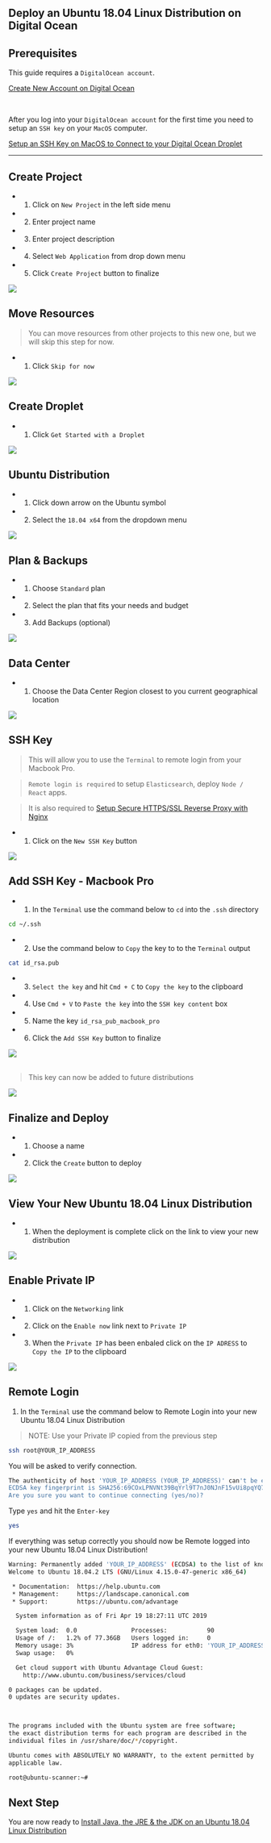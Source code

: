 <h2 class='md-title__main'>Deploy an Ubuntu 18.04 Linux Distribution on Digital Ocean</h2>

## Prerequisites

This guide requires a `DigitalOcean account`.

[Create New Account on Digital Ocean](https://cloud.digitalocean.com/registrations/new)

<br/>

After you log into your `DigitalOcean account` for the first time you need to setup an `SSH key` on your `MacOS` computer.

[Setup an SSH Key on MacOS to Connect to your Digital Ocean Droplet](https://www.youtube.com/watch?v=e69K-sCTpDg)

---

## Create Project

- 1. Click on `New Project` in the left side menu
- 2. Enter project name
- 3. Enter project description
- 4. Select `Web Application` from drop down menu
- 5. Click `Create Project` button to finalize

<img class='md-img' src='assets/img/do-droplet-1.png'>

<br />

## Move Resources

> You can move resources from other projects to this new one, but we will skip this step for now.

- 1. Click `Skip for now`

<img class='md-img' src='assets/img/do-droplet-1a.png'>

<br />

## Create Droplet

- 1. Click `Get Started with a Droplet`

<img class='md-img' src='assets/img/do-droplet-2.png'>

<br />

## Ubuntu Distribution

- 1. Click down arrow on the Ubuntu symbol
- 2. Select the `18.04 x64` from the dropdown menu

<img class='md-img' src='assets/img/do-droplet-2a.png'>

<br />

## Plan & Backups

- 1. Choose `Standard` plan
- 2. Select the plan that fits your needs and budget
- 3. Add Backups (optional)

<img class='md-img' src='assets/img/do-droplet-3.png'>

<br />

## Data Center

- 1. Choose the Data Center Region closest to you current geographical location

<img class='md-img' src='assets/img/do-droplet-3a.png'>

<br />

## SSH Key

> This will allow you to use the `Terminal` to remote login from your Macbook Pro. 

> `Remote login is required` to setup `Elasticsearch`, deploy `Node / React` apps.

> It is also required to <a href='setup-secure-reverse-proxy.html'>Setup Secure HTTPS/SSL Reverse Proxy with Nginx</a>

- 1. Click on the `New SSH Key` button

<img class='md-img' src='assets/img/do-droplet-ssh-key-4.png'>

<br />

## Add SSH Key - Macbook Pro

- 1. In the `Terminal` use the command below to `cd` into the `.ssh` directory

```bash {.copy-clip}
cd ~/.ssh
```

- 2. Use the command below to `Copy` the key to to the `Terminal` output

```bash {.copy-clip}
cat id_rsa.pub
```

- 3. `Select the key` and hit `Cmd + C` to `Copy the key` to the clipboard

- 4. Use `Cmd + V` to `Paste the key` into the `SSH key content` box

- 5. Name the key `id_rsa_pub_macbook_pro`

- 6. Click the `Add SSH Key` button to finalize

<img class='md-img' src='assets/img/do-droplet-ssh-key-5.png'>

<br />
<br />

> This key can now be added to future distributions

<img class='md-img' src='assets/img/do-droplet-ssh-key-6.png'>

<br />


## Finalize and Deploy

- 1. Choose a name
- 2. Click the `Create` button to deploy

<img class='md-img' src='assets/img/do-droplet-7.png'>

<br />

## View Your New Ubuntu 18.04 Linux Distribution

- 1. When the deployment is complete click on the link to view your new distribution

<img class='md-img' src='assets/img/do-droplet-8.png'>

<br />

## Enable Private IP

- 1. Click on the `Networking` link
- 2. Click on the `Enable now` link next to `Private IP`
- 3. When the `Private IP` has been enbaled click on the `IP ADRESS` to `Copy the IP` to the clipboard

<img class='md-img' src='assets/img/do-droplet-9.png'>

<br />

## Remote Login 

1. In the `Terminal` use the command below to Remote Login into your new Ubuntu 18.04 Linux Distribution

> NOTE: Use your Private IP copied from the previous step

```bash {.copy-clip}
ssh root@YOUR_IP_ADDRESS
```

<div class='md-label md-label-output'>You will be asked to verify connection.</div>

```bash {.copy-clip .md-output}
The authenticity of host 'YOUR_IP_ADDRESS (YOUR_IP_ADDRESS)' can't be established.
ECDSA key fingerprint is SHA256:69COxLPNVNt39BqYrl9T7nJ0NJnF15vUi8pqYQ7hWoY.
Are you sure you want to continue connecting (yes/no)? 
```

Type `yes` and hit the `Enter-key`

```bash {.copy-clip}
yes 
```

<div class='md-label md-label-output'>If everything was setup correctly you should now be Remote logged into your new Ubuntu 18.04 Linux Distribution!</div>

```bash {.copy-clip .md-output}
Warning: Permanently added 'YOUR_IP_ADDRESS' (ECDSA) to the list of known hosts.
Welcome to Ubuntu 18.04.2 LTS (GNU/Linux 4.15.0-47-generic x86_64)

 * Documentation:  https://help.ubuntu.com
 * Management:     https://landscape.canonical.com
 * Support:        https://ubuntu.com/advantage

  System information as of Fri Apr 19 18:27:11 UTC 2019

  System load:  0.0               Processes:           90
  Usage of /:   1.2% of 77.36GB   Users logged in:     0
  Memory usage: 3%                IP address for eth0: 'YOUR_IP_ADDRESS'
  Swap usage:   0%

  Get cloud support with Ubuntu Advantage Cloud Guest:
    http://www.ubuntu.com/business/services/cloud

0 packages can be updated.
0 updates are security updates.



The programs included with the Ubuntu system are free software;
the exact distribution terms for each program are described in the
individual files in /usr/share/doc/*/copyright.

Ubuntu comes with ABSOLUTELY NO WARRANTY, to the extent permitted by
applicable law.

root@ubuntu-scanner:~# 
```

## Next Step

You are now ready to <a href='install-java'>Install Java, the JRE & the JDK on an Ubuntu 18.04 Linux Distribution</a>
